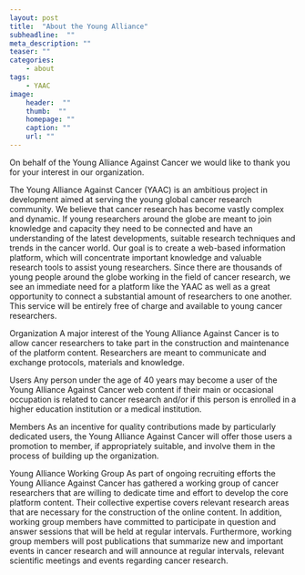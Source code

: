 ```yaml
---
layout: post
title:  "About the Young Alliance"
subheadline:  ""
meta_description: ""
teaser: ""
categories:
    - about
tags:
    - YAAC
image:
    header:  ""
    thumb:  ""
    homepage: ""
    caption: ""
    url: ""
---
```



On behalf of the Young Alliance Against Cancer we would like to thank you for your interest in our organization.

The Young Alliance Against Cancer (YAAC) is an ambitious project in development aimed at serving the young global cancer research community. We believe that cancer research has become vastly complex and dynamic. If young researchers around the globe are meant to join knowledge and capacity they need to be connected and have an understanding of the latest developments, suitable research techniques and trends in the cancer world. Our goal is to create a web-based information platform, which will concentrate important knowledge and valuable research tools to assist young researchers. Since there are thousands of young people around the globe working in the field of cancer research, we see an immediate need for a platform like the YAAC as well as a great opportunity to connect a substantial amount of researchers to one another. This service will be entirely free of charge and available to young cancer researchers.

Organization
A major interest of the Young Alliance Against Cancer is to allow cancer researchers to take part in the construction and maintenance of the platform content. Researchers are meant to communicate and exchange protocols, materials and knowledge.

Users
Any person under the age of 40 years may become a user of the Young Alliance Against Cancer web content if their main or occasional occupation is related to cancer research and/or if this person is enrolled in a higher education institution or a medical institution.

Members
As an incentive for quality contributions made by particularly dedicated users, the Young Alliance Against Cancer will offer those users a promotion to member, if appropriately suitable, and involve them in the process of building up the organization.

Young Alliance Working Group
As part of ongoing recruiting efforts the Young Alliance Against Cancer has gathered a working group of cancer researchers that are willing to dedicate time and effort to develop the core platform content. Their collective expertise covers relevant research areas that are necessary for the construction of the online content. In addition, working group members have committed to participate in question and answer sessions that will be held at regular intervals. Furthermore, working group members will post publications that summarize new and important events in cancer research and will announce at regular intervals, relevant scientific meetings and events regarding cancer research.
